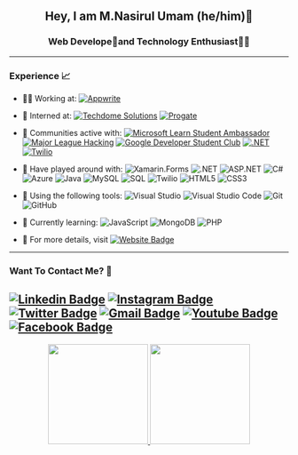 <p align="center">
<!--     <img src="Assets/Aditya.png" width="180"> -->
</p>
<h2 align="center"> Hey, I am M.Nasirul Umam (he/him)👋 </h2>
<h3 align="center"> Web Develope🥑and Technology Enthusiast👨‍💻 </h3>

---

### Experience 📈

- 👩‍💻 Working at: [![Appwrite](https://img.shields.io/badge/-Appwrite-f02e65?style=plastic&logo=Appwrite&logoColor=white)](https://appwrite.io)
- 🤵 Interned at: [![Techdome Solutions](https://img.shields.io/badge/-Techdome_Solutions-blue?style=plastic&logo=Website&logoColor=white)](https://www.linkedin.com/company/techdome-solutions/) [![Progate](http://img.shields.io/badge/-Progate-purple?style=plastic&logo=progate&logoColor=white&link=https://progate.com/)](https://progate.com/)
- 🙌 Communities active with: [![Microsoft Learn Student Ambassador](https://img.shields.io/badge/-Microsoft_Learn_Student_Ambassador-blue?style=plastic&logo=microsoft&link=https://studentambassadors.microsoft.com/en-US/profile/3686)](https://studentambassadors.microsoft.com/en-US/profile/3686) [![Major League Hacking](http://img.shields.io/badge/-Major_League_Hacking-white?style=plastic&logo=major-league-hacking&logoColor=265A8F&link=https://mlh.io/)](https://mlh.io/) [![Google Developer Student Club](https://img.shields.io/badge/-Google_Developer_Student_Club:_Amity_University,_Noida-red?style=plastic&logo=google&logoColor=white&link=https://bit.ly/dsc-amity-discord)](https://bit.ly/dsc-amity-discord) [![.NET](http://img.shields.io/badge/-.NET_Foundation-purple?style=plastic&logo=.Net&logoColor=white&link=https://dotnetfoundation.org/)](https://dotnetfoundation.org/) [![Twilio](https://img.shields.io/badge/-Twilio_Champions-navy?style=plastic&logo=twilio)](https://twilio.com/champions)

- 🔭 Have played around with: ![Xamarin.Forms](https://img.shields.io/badge/-Xamarin.Forms-blue?style=plastic&logo=xamarin&logoColor=white) ![.NET](http://img.shields.io/badge/-.NET_Core-purple?style=plastic&logo=.Net&logoColor=white) ![ASP.NET](https://img.shields.io/badge/-ASP.NET-blue?style=plastic&amp;logo=.Net&amp;logoColor=white) ![C#](http://img.shields.io/badge/-C%23-orange?style=plastic&logo=c-sharp&logoColor=white) ![Azure](https://img.shields.io/badge/-Microsoft_Azure-azure?style=plastic&logo=microsoft-azure&logoColor=blue) ![Java](https://img.shields.io/badge/-Java-red?style=plastic&logo=java&logoColor=white) ![MySQL](https://img.shields.io/badge/-MySQL-yellow?style=plastic&amp;logo=mysql&amp;logoColor=white) ![SQL](https://img.shields.io/badge/-SQL-green?style=plastic&logo=Microsoft-SQL-Server) ![Twilio](https://img.shields.io/badge/-Twilio-navy?style=plastic&logo=twilio) ![HTML5](https://img.shields.io/badge/-HTML5-E34F26?style=plastic&logo=html5&logoColor=white) ![CSS3](https://img.shields.io/badge/-CSS3-1572B6?style=plastic&logo=css3) 

- 🔧 Using the following tools: ![Visual Studio](https://img.shields.io/badge/-Visual_Studio-violet?style=plastic&logo=visual-studio) ![Visual Studio Code](https://img.shields.io/badge/-VS_Code-blue?style=plastic&logo=visual-studio-code) ![Git](https://img.shields.io/badge/-Git-orange?style=plastic&logo=git&logoColor=white) ![GitHub](https://img.shields.io/badge/-GitHub-purple?style=plastic&logo=github)

- 🌱 Currently learning:  ![JavaScript](https://img.shields.io/badge/-JavaScript-purple?style=plastic&logo=javascript) ![MongoDB](https://img.shields.io/badge/-MongoDB-white?style=plastic&logo=mongodb) ![PHP](https://img.shields.io/badge/-PHP-black?style=plastic&amp;logo=php&amp;logoColor=white)

- 📜 For more details, visit [![Website Badge](https://img.shields.io/badge/-My_Website-blue?style=plastic&logo=Website&logoColor=white)](https://oberai.dev)

---

### Want To Contact Me? 📱

[![Linkedin Badge](https://img.shields.io/badge/-M.Nasirul_Umam-blue?style=plastic&logo=Linkedin&logoColor=white&link=https://www.linkedin.com/in/m-nasirul-umam-9735b1214/)](https://www.linkedin.com/in/m-nasirul-umam-9735b1214/)
[![Instagram Badge](https://img.shields.io/badge/-mnasirulumam97-purple?style=plastic&logo=instagram&logoColor=white&link=https://instagram.com/mnasirulumam97/)](https://instagram.com/mnasirulumam97)
[![Twitter Badge](https://img.shields.io/badge/-mnasirulumam1-blue?style=plastic&logo=Twitter&logoColor=white&link=https://twitter.com/mnasirulumam1/)](https://twitter.com/mnasirulumam1/)
[![Gmail Badge](https://img.shields.io/badge/mnasirulumam73@gmail.com-white?style=plastic&logo=Gmail&logoColor=&link=mailto:mnasirulumam73@gmail.com)](mailto:mnasirulumam73.com)
[![Youtube Badge](https://img.shields.io/badge/-M.Nasirul_Umam-darkred?style=plastic&logo=youtube&logoColor=white&link=https://www.youtube.com/channel/UCVEOLv8cbsW-nf5HBXXvMgw)](https://www.youtube.com/channel/UCVEOLv8cbsW-nf5HBXXvMgw)
[![Facebook Badge](https://img.shields.io/badge/-M.Nasirul_Umam-blue?style=plastic&logo=Facebook&logoColor=white&link=https://facebook.com/nasirol.intelejenss)](https://www.facebook.com/nasirol.intelejenss/)
---


<p align="center">
<a href="https://github.com/adityaoberai">
  <img height="180em" src="https://github-readme-stats.vercel.app/api?username=adityaoberai&show_icons=true&theme=algolia&include_all_commits=true&count_private=true"/>
  <img height="180em" src="https://github-readme-stats.vercel.app/api/top-langs/?username=adityaoberai&theme=algolia"/>
</a>
</p>
